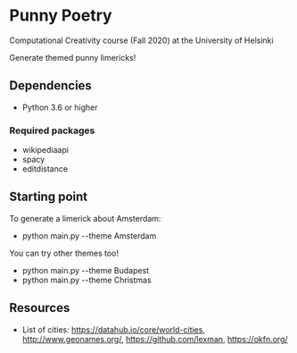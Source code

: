 # Punny Poetry
Computational Creativity course (Fall 2020) at the University of Helsinki

Generate themed punny limericks!

## Dependencies
- Python 3.6 or higher

### Required packages
- wikipediaapi
- spacy
- editdistance


## Starting point

To generate a limerick about Amsterdam:
- python main.py --theme Amsterdam 

You can try other themes too!
- python main.py --theme Budapest
- python main.py --theme Christmas

## Resources
- List of cities: https://datahub.io/core/world-cities, http://www.geonames.org/, https://github.com/lexman, https://okfn.org/
